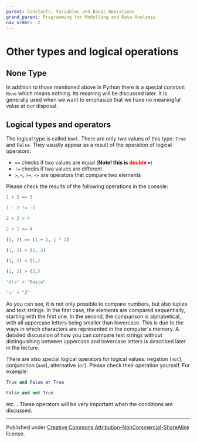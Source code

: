 ```yaml
---
parent: Constants, Variables and Basic Operations
grand_parent: Programming for Modelling and Data Analysis
nav_order:  2
---
```


# Other types and logical operations

## None Type

In addition to those mentioned above in Python there is a special constant `None` which means nothing. Its meaning will be discussed later. It is generally used when we want to emphasize that we have no meaningful value at our disposal.

## Logical types and operators

The logical type is called `bool`. There are only two values of this type: `True` and `False`. They usually appear as a result of the operation of logical operators:

* `==` checks if two values are equal (**Note! this is <span style="color:red">double</span> `=`**)
* `!=` checks if two values are different
* `>`, `<`, `>=`, `<=` are operators that compare two elements

Please check the results of the following operations in the console:

```python
1 + 2 == 3

1 - 2 != -1

2 + 2 > 4

2 + 2 >= 4

(3, 2) == (1 + 2, 1 * 2)

(1, 2) > (1, 3)

(1, 2) < (1,)

(1, 2) > (2,)

"Ala" < "Basia"

"a" < "Z"
```


As you can see, it is not only possible to compare numbers, but also tuples and text strings. In the first case, the elements are compared sequentially, starting with the first one. In the second, the comparison is alphabetical, with all uppercase letters being smaller than lowercase. This is due to the ways in which characters are represented in the computer's memory. A detailed discussion of how you can compare text strings without distinguishing between uppercase and lowercase letters is described later in the lecture.

There are also special logical operators for logical values: negation (`not`), conjunction (`and`), alternative (`or`). Please check their operation yourself. For example:

```python
True and False or True

False and not True
```

etc... These operators will be very important when the conditions are discussed.


<hr/>

Published under [Creative Commons Attribution-NonCommercial-ShareAlike](https://creativecommons.org/licenses/by-nc-sa/4.0/) license.
